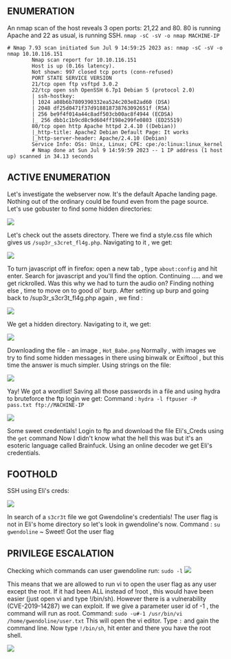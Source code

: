 ## ENUMERATION

An nmap scan of the host reveals 3 open ports: 21,22 and 80. 80 is running Apache and 22 as usual, is running SSH.
`nmap -sC -sV -o nmap MACHINE-IP`

```
# Nmap 7.93 scan initiated Sun Jul 9 14:59:25 2023 as: nmap -sC -sV -o nmap 10.10.116.151
        Nmap scan report for 10.10.116.151
        Host is up (0.16s latency).
        Not shown: 997 closed tcp ports (conn-refused)
        PORT STATE SERVICE VERSION
        21/tcp open ftp vsftpd 3.0.2
        22/tcp open ssh OpenSSH 6.7p1 Debian 5 (protocol 2.0)
        | ssh-hostkey: 
        | 1024 a08b6b7809390332ea524c203e82ad60 (DSA)
        | 2048 df25d0471f37d918818738763092651f (RSA)
        | 256 be9f4f014a44c8adf503cb00ac8f4944 (ECDSA)
        |_ 256 dbb1c1b9cd8c9d604ff198e299fe0803 (ED25519)
        80/tcp open http Apache httpd 2.4.10 ((Debian))
        |_http-title: Apache2 Debian Default Page: It works
        |_http-server-header: Apache/2.4.10 (Debian)
        Service Info: OSs: Unix, Linux; CPE: cpe:/o:linux:linux_kernel
        # Nmap done at Sun Jul 9 14:59:59 2023 -- 1 IP address (1 host up) scanned in 34.13 seconds
```

## ACTIVE ENUMERATION

Let's investigate the webserver now. It's the default Apache landing page. Nothing out of the ordinary could be found even from the page source.
Let's use gobuster to find some hidden directories:

![](https://github.com/ishXD/CTF-writeups/blob/main/Year%20Of%20The%20Rabbit/images/gobuster.png)

Let's check out the assets directory. There we find a style.css file which gives us `/sup3r_s3cret_fl4g.php`. Navigating to it , we get:

![](https://github.com/ishXD/CTF-writeups/blob/main/Year%20Of%20The%20Rabbit/images/Screenshot%202023-07-09%20164949.png)

To turn javascript off in firefox: open a new tab , type `about:config` and hit enter. Search for javascript and you'll find the option. Continuing ..... and we get rickrolled. Was this why we had to turn the audio on? Finding nothing else , time to move on to good ol' burp.
After setting up burp and going back to /sup3r_s3cr3t_fl4g.php again , we find :

![](https://github.com/ishXD/CTF-writeups/blob/main/Year%20Of%20The%20Rabbit/images/Screenshot%202023-07-09%20165300.png)

We get a hidden directory. Navigating to it, we get:

![](https://github.com/ishXD/CTF-writeups/blob/main/Year%20Of%20The%20Rabbit/images/Screenshot%202023-07-09%20165440.png)

Downloading the file - an image , `Hot_Babe.png`
Normally , with images we try to find some hidden messages in there using binwalk or Exiftool , but this time the answer is much simpler. Using strings on the file:

![](https://github.com/ishXD/CTF-writeups/blob/main/Year%20Of%20The%20Rabbit/images/Screenshot%202023-07-09%20165627.png)

Yay! We got a wordlist! Saving all those passwords in a file and using hydra to bruteforce the ftp login we get:
Command : `hydra -l ftpuser -P pass.txt ftp://MACHINE-IP`

![](https://github.com/ishXD/CTF-writeups/blob/main/Year%20Of%20The%20Rabbit/images/Screenshot%202023-07-09%20165802.png)

Some sweet credentials! Login to ftp and download the file Eli's_Creds using the `get` command
Now I didn't know what the hell this was but it's an esoteric language called Brainfuck. Using an online decoder we get Eli's credentials.

## FOOTHOLD
SSH using Eli's creds:

![](https://github.com/ishXD/CTF-writeups/blob/main/Year%20Of%20The%20Rabbit/images/Screenshot%202023-07-09%20170042.png)

In search of a `s3cr3t` file we got Gwendoline's credentials! The user flag is not in Eli's home directory so let's look in gwendoline's now.
Command : `su gwendoline`
~[](https://github.com/ishXD/CTF-writeups/blob/main/Year%20Of%20The%20Rabbit/images/Screenshot%202023-07-09%20170738.png)
Sweet! Got the user flag

## PRIVILEGE ESCALATION
Checking which commands can user gwendoline run: `sudo -l`
![](https://github.com/ishXD/CTF-writeups/blob/main/Year%20Of%20The%20Rabbit/images/Screenshot%202023-07-09%20170856.png)

This means that we are allowed to run vi to open the user flag as any user except the root. If it had been ALL instead of !root , this would have been easier (just open vi and type !/bin/sh). However there is a vulnerability (CVE-2019-14287) we can exploit. If we give a parameter user id of -1 , the command will run as root. Command: `sudo -u#-1 /usr/bin/vi /home/gwendoline/user.txt`
This will open the vi editor. Type `:` and gain the command line. Now type `!/bin/sh`, hit enter and there you have the root shell.

![](https://github.com/ishXD/CTF-writeups/blob/main/Year%20Of%20The%20Rabbit/images/Screenshot%202023-07-09%20171410.png)





